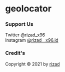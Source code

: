 # geolocator

### Support Us
Twitter [@rizad_x96](https://twitter.com/rizad_x96)<br>
Instagram [@rizad__x96.id](https://instagram.com/rizad__x96)

### Credit's
Copyright © 2021 by [rizad](https://github.com/riz4d)
